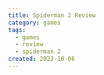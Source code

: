 ```yaml
---
title: Spiderman 2 Review
category: games
tags:
  - games
  - review
  - spiderman 2
created: 2023-10-06
---
```

